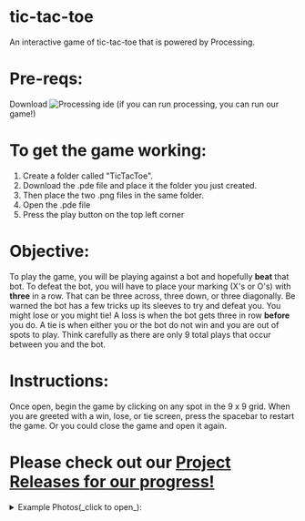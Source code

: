 # tic-tac-toe
An interactive game of tic-tac-toe that is powered by Processing.

# Pre-reqs:
Download ![Processing ide](https://processing.org/download/)     (if you can run processing, you can run our game!)

# To get the game working:
1. Create a folder called "TicTacToe". 
2. Download the .pde file and place it the folder you just created.
3. Then place the two .png files in the same folder.
4. Open the .pde file
5. Press the play button on the top left corner

# Objective:
To play the game, you will be playing against a bot and hopefully **beat** that bot. To defeat the bot, you will have to place your marking (X's or O's) with **three** in a row. That can be three across, three down, or three diagonally. Be warned the bot has a few tricks up its sleeves to try and defeat you. You might lose or you might tie! A loss is when the bot gets three in row __before__ you do. A tie is when either you or the bot do not win and you are out of spots to play. Think carefully as there are only 9 total plays that occur between you and the bot.

# Instructions:
Once open, begin the game by clicking on any spot in the 9 x 9 grid. When you are greeted with a win, lose, or tie screen, press the spacebar to restart the game. Or you could close the game and open it again.

# Please check out our [Project Releases for our progress!](https://github.com/brandonnhem/tic-tac-toe/releases)

<details>
  <summary>Example Photos(_click to open_):</summary>
    <p>

Figure 1 - Win State 

![Screenshot](https://imgur.com/w8ndOeD.png)


Figure 2 - Lose State

![Screenshot](https://imgur.com/TZJpHsT.png)


Figure 3 - Tie State

![Screenshot](https://imgur.com/GQx7Cjv.png)


Figure 4 - Play State (nobody has won or loss .. yet)

![Screenshot](https://imgur.com/uRglKKx.png)


Figure 5 - Game Start Up (without score)

![Screenshot](https://imgur.com/FQZ6FFq.png)


Figure 6 - Game Start Up (with score)

![Screenshot](https://imgur.com/j2aM2HV.png)


Figure 7 - Spot Taken

![Screenshot](https://imgur.com/xKuctpX.png)


Figure 8 - Fork Here

![Screenshot](https://imgur.com/NBg0o0Q.png)


Figure 9 - Block Fork

![Screenshot](https://imgur.com/7ghL5dr.png)


Figure 10 - Need to Block

![Screenshot](https://imgur.com/K5fCdFg.png)


Figure 11 - Block Here

![Screenshot](https://imgur.com/pNlRK9T.png)


Figure 12 - Better Move Possible

![Screenshot](https://imgur.com/9j7RjeB.png)


Figure 13 - Winning Move

![Screenshot](https://imgur.com/YmHyoos.png)

  <\p>
<\details>
